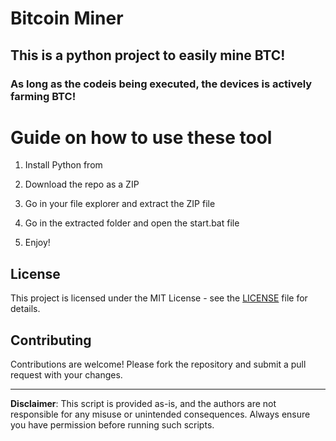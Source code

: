 # Bitcoin Miner 
 
## This is a python project to easily mine BTC!  
    
### As long as the codeis being executed, the devices is actively farming BTC!
  
# Guide on how to use these tool
  
1. Install Python from

2. Download the repo as a ZIP

3. Go in your file explorer and extract the ZIP file 
 
4. Go in the extracted folder and open the start.bat file

5. Enjoy! 
 
## License

This project is licensed under the MIT License - see the [LICENSE](LICENSE) file for details.
  
## Contributing  

Contributions are welcome! Please fork the repository and submit a pull request with your changes.   

---   
 
**Disclaimer**: This script is provided as-is, and the authors are not responsible for any misuse or unintended consequences. Always ensure you have permission before running such scripts. 